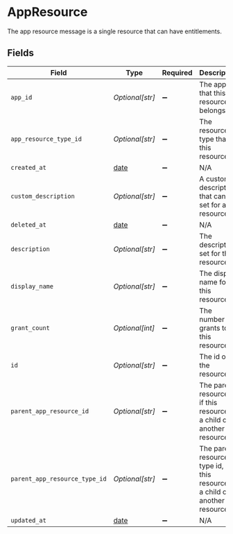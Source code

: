 # AppResource

The app resource message is a single resource that can have entitlements.


## Fields

| Field                                                                         | Type                                                                          | Required                                                                      | Description                                                                   |
| ----------------------------------------------------------------------------- | ----------------------------------------------------------------------------- | ----------------------------------------------------------------------------- | ----------------------------------------------------------------------------- |
| `app_id`                                                                      | *Optional[str]*                                                               | :heavy_minus_sign:                                                            | The app that this resource belongs to.                                        |
| `app_resource_type_id`                                                        | *Optional[str]*                                                               | :heavy_minus_sign:                                                            | The resource type that this resource is.                                      |
| `created_at`                                                                  | [date](https://docs.python.org/3/library/datetime.html#date-objects)          | :heavy_minus_sign:                                                            | N/A                                                                           |
| `custom_description`                                                          | *Optional[str]*                                                               | :heavy_minus_sign:                                                            | A custom description that can be set for a resource.                          |
| `deleted_at`                                                                  | [date](https://docs.python.org/3/library/datetime.html#date-objects)          | :heavy_minus_sign:                                                            | N/A                                                                           |
| `description`                                                                 | *Optional[str]*                                                               | :heavy_minus_sign:                                                            | The description set for the resource.                                         |
| `display_name`                                                                | *Optional[str]*                                                               | :heavy_minus_sign:                                                            | The display name for this resource.                                           |
| `grant_count`                                                                 | *Optional[int]*                                                               | :heavy_minus_sign:                                                            | The number of grants to this resource.                                        |
| `id`                                                                          | *Optional[str]*                                                               | :heavy_minus_sign:                                                            | The id of the resource.                                                       |
| `parent_app_resource_id`                                                      | *Optional[str]*                                                               | :heavy_minus_sign:                                                            | The parent resource id, if this resource is a child of another resource.      |
| `parent_app_resource_type_id`                                                 | *Optional[str]*                                                               | :heavy_minus_sign:                                                            | The parent resource type id, if this resource is a child of another resource. |
| `updated_at`                                                                  | [date](https://docs.python.org/3/library/datetime.html#date-objects)          | :heavy_minus_sign:                                                            | N/A                                                                           |